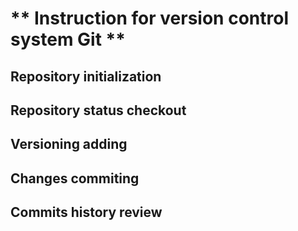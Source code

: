 # ** Instruction for version control system Git **

 ## Repository initialization

 ## Repository status checkout

 ## Versioning adding

 ## Changes commiting

 ## Commits history review
 